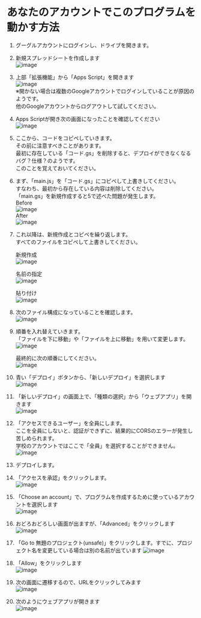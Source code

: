 # あなたのアカウントでこのプログラムを動かす方法

1. グーグルアカウントにログインし、ドライブを開きます。
1. 新規スプレッドシートを作成します  
![image](https://github.com/mss7z/gas_iot/assets/49343918/8cca2a36-70a5-4dd2-a7b4-14c91ddc2315)  

1. 上部「拡張機能」から「Apps Script」を開きます  
   ![image](https://github.com/mss7z/gas_iot/assets/49343918/a8fce4a0-62a1-450e-bb9d-64b9ee10e7cd)  
   ※開かない場合は複数のGoogleアカウントでログインしていることが原因のようです。  
   他のGoogleアカウントからログアウトして試してください。  

1. Apps Scriptが開き次の画面になったことを確認してください  
   ![image](https://github.com/mss7z/gas_iot/assets/49343918/e2d6f222-7692-4e8e-8b91-578e45db6164)  

1. ここから、コードをコピペしていきます。  
   その前に注意すべきことがあります。  
   最初に存在している「コード.gs」を削除すると、デプロイができなくなるバグ？仕様？のようです。  
   このことを覚えておいてください。  
1. まず、「main.js」を「コード.gs」にコピペして上書きしてください。  
   すなわち、最初から存在している内容は削除してください。  
   「main.gs」を新規作成すると5で述べた問題が発生します。    
   Before  
   ![image](https://github.com/mss7z/gas_iot/assets/49343918/771a50e5-656b-47c3-9c3b-5060f69b4589)  
   After  
   ![image](https://github.com/mss7z/gas_iot/assets/49343918/b62d940e-1e2a-47de-8dd1-3db6c0f3297b)  

1. これ以降は、新規作成とコピペを繰り返します。  
   すべてのファイルをコピペして上書きしてください。  
     
   新規作成  
   ![image](https://github.com/mss7z/gas_iot/assets/49343918/5b488fde-12d2-4562-8def-1cc1bcc3d2c5)
     
   名前の指定  
   ![image](https://github.com/mss7z/gas_iot/assets/49343918/b1d3b8b1-821e-45c3-b6bd-b5e574f4e983)
     
   貼り付け  
   ![image](https://github.com/mss7z/gas_iot/assets/49343918/b143e9d4-0bf5-44fe-9705-fe737107bb03)  

1. 次のファイル構成になっていることを確認します。  
   ![image](https://github.com/mss7z/gas_iot/assets/49343918/6f21fbd9-aaf0-425d-bd83-35ef5a4f4368)

1. 順番を入れ替えていきます。  
   「ファイルを下に移動」や「ファイルを上に移動」を用いて変更します。  
   ![image](https://github.com/mss7z/gas_iot/assets/49343918/d1e17c1a-b43c-4786-a492-c75b04afdc68)

   最終的に次の順番にしてください。  
   ![image](https://github.com/mss7z/gas_iot/assets/49343918/411e7587-cf1d-4a1d-9a7c-a26bcdb58252)

1. 青い「デプロイ」ボタンから、「新しいデプロイ」を選択します  
   ![image](https://github.com/mss7z/gas_iot/assets/49343918/d1336cf6-d3fb-4f98-8a34-0db4bfe9a722)  


1. 「新しいデプロイ」の画面上で、「種類の選択」から「ウェブアプリ」を開きます  
   ![image](https://github.com/mss7z/gas_iot/assets/49343918/e49c4caa-c027-4202-8dc5-37413561f6a2)  

1. 「アクセスできるユーザー」を全員にします。  
   ここを全員にしないと、認証ができずに、結果的にCORSのエラーが発生し苦しめられます。  
   学校のアカウントではここで「全員」を選択することができません。  
   ![image](https://github.com/mss7z/gas_iot/assets/49343918/5bf7ce39-ae51-46f1-bd28-570acdc84276)  

1. デプロイします。  
1. 「アクセスを承認」をクリックします。  
   ![image](https://github.com/mss7z/gas_iot/assets/49343918/f11f6118-cde4-4e9e-8390-d5e910f980ee)

1. 「Choose an account」で、プログラムを作成するために使っているアカウントを選択します  
   ![image](https://github.com/mss7z/gas_iot/assets/49343918/d6d49484-6a51-4764-ae84-12c8943b4c5a)

1. おどろおどろしい画面が出ますが、「Advanced」をクリックします  
   ![image](https://github.com/mss7z/gas_iot/assets/49343918/563ae7e8-7a2d-43fe-81b0-4a6507ea714f)


1. 「Go to 無題のプロジェクト(unsafe)」をクリックします。すでに、プロジェクト名を変更している場合は別の名前が出ています
   ![image](https://github.com/mss7z/gas_iot/assets/49343918/80160012-b43d-4ae4-b6bc-1431f23d0caf)

1. 「Allow」をクリックします  
   ![image](https://github.com/mss7z/gas_iot/assets/49343918/4855bdeb-ee09-4a37-93ee-0e5cf469436c)  

1. 次の画面に遷移するので、URLをクリックしてみます  
   ![image](https://github.com/mss7z/gas_iot/assets/49343918/07acd2bf-e4d6-422f-a59b-f6d19535ce74)

1. 次のようにウェブアプリが開きます  
   ![image](https://github.com/mss7z/gas_iot/assets/49343918/4333769d-2a93-4d00-89eb-35b017472d80)

